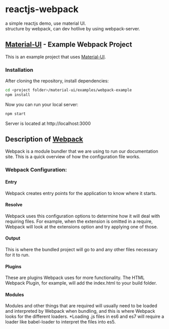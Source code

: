 # reactjs-webpack

a simple reactjs demo, use material UI.  
structure by webpack, can dev hotlive by using webpack-server.

## [Material-UI](http://callemall.github.io/material-ui/) - Example Webpack Project

This is an example project that uses [Material-UI](http://callemall.github.io/material-ui/).

### Installation

After cloning the repository, install dependencies:
```sh
cd <project folder>/material-ui/examples/webpack-example
npm install
```

Now you can run your local server:
```sh
npm start
```
Server is located at http://localhost:3000

## Description of [Webpack](http://webpack.github.io/docs/)

Webpack is a module bundler that we are using to run our documentation site. This is a quick overview of how the configuration file works.

### Webpack Configuration:

#### Entry

Webpack creates entry points for the application to know where it starts.

#### Resolve

Webpack uses this configuration options to determine how it will deal with requiring files. For example, when the extension is omitted in a require, Webpack will look at the extensions option and try applying one of those.

#### Output

This is where the bundled project will go to and any other files necessary for it to run.

#### Plugins

These are plugins Webpack uses for more functionality. The HTML Webpack Plugin, for example, will add the index.html to your build folder.

#### Modules

Modules and other things that are required will usually need to be loaded and interpreted by Webpack when bundling, and this is where Webpack looks for the different loaders.
*Loading .js files in es6 and es7 will require a loader like babel-loader to interpret the files into es5.
